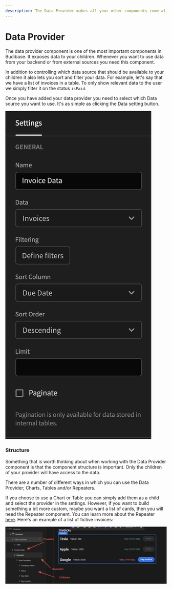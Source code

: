 ```yaml
---
description: The Data Provider makes all your other components come alive with data
---
```


# Data Provider

The data provider component is one of the most important components in Budibase. It exposes data to your children. Whenever you want to use data from your backend or from external sources you need this component. 

In addition to controlling which data source that should be available to your children it also lets you sort and filter your data. For example, let's say that we have a list of invoices in a table. To only show relevant data to the user we simply filter it on the status `isPaid`. 

Once you have added your data provider you need to select which Data source you want to use. It's as simple as clicking the Data setting button.

![Data Provider settings](../../.gitbook/assets/dataprovider.png)

### Structure

Something that is worth thinking about when working with the Data Provider component is that the component structure is important. Only the children of your provider will have access to the data.

There are a number of different ways in which you can use the Data Provider; Charts, Tables and/or Repeaters.

If you choose to use a Chart or Table you can simply add them as a child and select the provider in the settings. However, if you want to build something a bit more custom, maybe you want a list of cards, then you will need the Repeater component. You can learn more about the Repeater [here](repeater.md). Here's an example of a list of fictive invoices:

![An image showing the structure when using a repeater](../../.gitbook/assets/provider-repeater%20%281%29.png)

